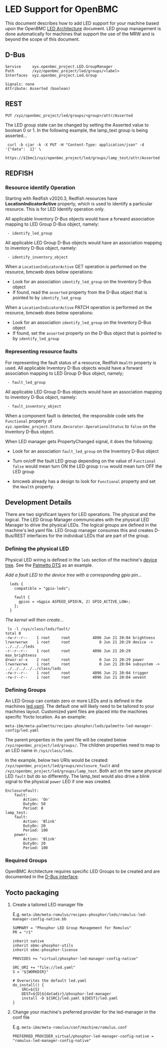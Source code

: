 # LED Support for OpenBMC

This document describes how to add LED support for your machine based upon the
OpenBMC [LED Architecture][LED D-Bus README] document. LED group management is
done automatically for machines that support the use of the MRW and is beyond
the scope of this document.

## D-Bus

```
Service     xyx.openbmc_project.LED.GroupManager
Path        /xyz/openbmc_project/led/groups/<label>
Interfaces  xyz.openbmc_project.Led.Group

Signals: none
Attribute: Asserted (boolean)
```

## REST

```
PUT /xyz/openbmc_project/led/groups/<group>/attr/Asserted
```

The LED group state can be changed by setting the Asserted value to boolean 0 or 1.
In the following example, the lamp_test group is being asserted...
```
 curl -b cjar -k -X PUT -H "Content-Type: application/json" -d '{"data":  1}' \
  https://${bmc}/xyz/openbmc_project/led/groups/lamp_test/attr/Asserted
```

## REDFISH

### Resource identify Operation
Starting with Redfish v2020.3, Redfish resources have **LocationIndicatorActive**
property, which is used to identify a particular resource. This is for LED
Identify operation only.

All applicable Inventory D-Bus objects would have a forward association
mapping to LED Group D-Bus object, namely:
```
 - identify_led_group
```
All applicable LED Group D-Bus objects would have an association mapping to
inventory D-Bus object, namely:
```
 - identify_inventory_object
```

When a `LocationIndicatorActive` GET operation is performed on the resource,
bmcweb does below operations:
- Look for an association `identify_led_group` on the Inventory D-Bus object
- If found, read the `asserted` property from the D-Bus object that is pointed
  to by `identify_led_group`

When a `LocationIndicatorActive` PATCH operation is performed on the resource,
bmcweb does below operations:
- Look for an association `identify_led_group` on the Inventory D-Bus object
- If found, set the `asserted` property on the D-Bus object that is pointed
  to by `identify_led_group`

### Representing resource faults
For representing the fault status of a resource, Redfish `Health` property is
used.
All applicable Inventory D-Bus objects would have a forward association mapping
to LED Group D-Bus object, namely;
```
 - fault_led_group
```
All applicable LED Group D-Bus objects would have an association mapping to
inventory D-Bus object, namely:
```
 - fault_inventory_object
```

When a component fault is detected, the responsible code sets the `Functional`
property of `xyz.openbmc_project.State.Decorator.OperationalStatus` to `false`
on the Inventory D-Bus object.

When LED manager gets PropertyChanged signal, it does the following:
- Look for an association `fault_led_group` on the Inventory D-Bus object
- Turn on/off the fault LED group depending on the value of `Functional`
  `false` would mean turn ON the LED group
  `true` would mean turn OFF the LED group

- bmcweb already has a design to look for `Functional` property and set the
  `Health` property.

## Development Details
There are two significant layers for LED operations.  The physical and the
logical.  The LED Group Manager communicates with the physical LED Manager to
drive the physical LEDs.  The logical groups are defined in the machine's
led.yaml file.  LED Group manager consumes this and creates D-Bus/REST
interfaces for the individual LEDs that are part of the group.

### Defining the physical LED

Physical LED wiring is defined in the `leds` section of the machine's
[device tree][Kernel ARM DTS]. See the [Palmetto DTS][Palmetto DTS LED]
as an example.

_Add a fault LED to the device tree with a corresponding gpio pin..._
```
  leds {
    compatible = "gpio-leds";

    fault {
      gpios = <&gpio ASPEED_GPIO(N, 2) GPIO_ACTIVE_LOW>;
    };
  }
```

_The kernel will then create..._

```
 ls -l /sys/class/leds/fault/
total 0
-rw-r--r--    1 root     root          4096 Jun 21 20:04 brightness
lrwxrwxrwx    1 root     root             0 Jun 21 20:29 device -> ../../../leds
-r--r--r--    1 root     root          4096 Jun 21 20:29 max_brightness
drwxr-xr-x    2 root     root             0 Jun 21 20:29 power
lrwxrwxrwx    1 root     root             0 Jun 21 20:04 subsystem -> ../../../../../class/leds
-rw-r--r--    1 root     root          4096 Jun 21 20:04 trigger
-rw-r--r--    1 root     root          4096 Jun 21 20:04 uevent
```

### Defining Groups
An LED Group can contain zero or more LEDs and is defined in the machines
[led.yaml][LED YAML]. The default one will likely need to be tailored to your
machines layout. Customized yaml files are placed into the machines specific
Yocto location. As an example:

```
meta-ibm/meta-palmetto/recipes-phosphor/leds/palmetto-led-manager-config/led.yaml
```

The parent properties in the yaml file will be created below `/xyz/openbmc_project/led/groups/`.
The children properties need to map to an LED name in `/sys/class/leds`.

In the example, below two URIs would be created:
`/xyz/openbmc_project/led/groups/enclosure_fault` and
`/xyz/openbmc_project/led/groups/lamp_test`.  Both act on the same physical
LED `fault` but do so differently.  The lamp_test would also drive a blink
signal to the physical `power` LED if one was created.


```
EnclosureFault:
    fault:
        Action: 'On'
        DutyOn: 50
        Period: 0
lamp_test:
    fault:
        Action: 'Blink'
        DutyOn: 20
        Period: 100
    power:
        Action: 'Blink'
        DutyOn: 20
        Period: 100

```

### Required Groups
OpenBMC Architecture requires specific LED Groups to be created and are
documented in the [D-Bus interface][LED D-Bus README].


## Yocto packaging
1.  Create a tailored LED manager file

    E.g. `meta-ibm/meta-romulus/recipes-phosphor/leds/romulus-led-manager-config-native.bb`
    ```
    SUMMARY = "Phosphor LED Group Management for Romulus"
    PR = "r1"

    inherit native
    inherit obmc-phosphor-utils
    inherit obmc-phosphor-license

    PROVIDES += "virtual/phosphor-led-manager-config-native"

    SRC_URI += "file://led.yaml"
    S = "${WORKDIR}"

    # Overwrites the default led.yaml
    do_install() {
        SRC=${S}
        DEST=${D}${datadir}/phosphor-led-manager
        install -D ${SRC}/led.yaml ${DEST}/led.yaml
    }
    ```
2. Change your machine's preferred provider for the led-manager in the conf file

    E.g. `meta-ibm/meta-romulus/conf/machine/romulus.conf`

    ```PREFERRED_PROVIDER_virtual/phosphor-led-manager-config-native = "romulus-led-manager-config-native"```


[LED D-Bus README]: https://github.com/openbmc/phosphor-dbus-interfaces/blob/master/xyz/openbmc_project/Led/README.md
[LED YAML]: https://github.com/openbmc/phosphor-led-manager/blob/master/led.yaml
[Kernel ARM DTS]: https://github.com/openbmc/linux/tree/dev-4.19/arch/arm/boot/dts
[Palmetto DTS LED]: https://github.com/openbmc/linux/blob/dev-4.19/arch/arm/boot/dts/aspeed-bmc-opp-palmetto.dts#L45
